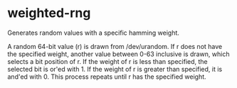 # weighted-rng
Generates random values with a specific hamming weight.

A random 64-bit value (r) is drawn from /dev/urandom. If r does not have the specified weight, another value between 0-63 inclusive is drawn, which selects a bit position of r. If the weight of r is less than specified, the selected bit is or'ed with 1. If the weight of r is greater than specified, it is and'ed with 0. This process repeats until r has the specified weight.
